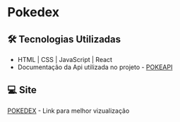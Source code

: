 # Pokedex

## 🛠️ Tecnologias Utilizadas

* HTML | CSS | JavaScript | React
* Documentação da Api utilizada no projeto - [POKEAPI](https://pokeapi.co/docs/v2)

## 💻 Site

[POKEDEX](https://pokedex-7byc.onrender.com/) - Link para melhor vizualização

## 
